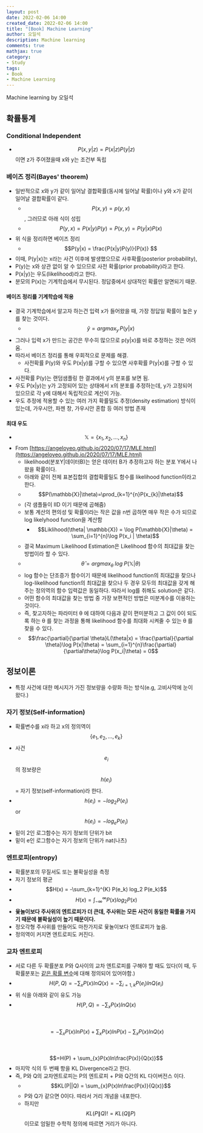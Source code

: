```yaml
---
layout: post
date: 2022-02-06 14:00
created_date: 2022-02-06 14:00
title: "[Book] Machine Learning"
author: 오일석
description: Machine learning
comments: true
mathjax: true
category:
- Study
tags:
- Book
- Machine Learning
---
```


Machine learning by 오일석
 <!--more-->

## 확률통계

### Conditional Independent

- <span>$$P(x,y|z)=P(x|z)P(y|z)$$</span> 이면 z가 주어졌을때 x와 y는 조건부 독립

### 베이즈 정리(Bayes' theorem)

- 일반적으로 x와 y가 같이 일어날 결합확률(동시에 일어날 확률)이나 y와 x가 같이 일어날 결합확률이 같다.
  - <span>$$P(x,y) = p(y,x)$$</span>, 그러므로 아래 식이 성립
  - <span>$$P(y,x) = P(x|y)P(y) = P(x,y) = P(y|x)P(x)$$</span>
- 위 식을 정리하면 베이즈 정리
  - $$P(y|x) = \frac{P(x|y)P(y)}{P(x)} $$
- 이때, P(y\|x)는 x라는 사건 이후에 발생했으므로 사후확률(posterior probability),
- P(y)는 x와 상관 없이 알 수 있으므로 사전 확률(prior probability)라고 한다.
- <span class="my_highlight">P(x\|y)는 우도(likelihood)라고 한다.</span>
- 분모의 P(x)는 기계학습에서 무시된다. 정답중에서 상대적인 확률만 알면되기 때문.

#### 베이즈 정리를 기계학습에 적용

- 결국 기계학습에서 알고자 하는건 입력 x가 들어왔을 때, 가장 정답일 확률이 높은 y를 찾는 것이다.
  - <span>$$\hat{y}=argmax_y\,P(y|x)$$</span>
- 그러나 입력 x가 만드는 공간은 무수히 많으므로 p(y\|x)를 바로 추정하는 것은 어려움.
- 따라서 베이즈 정리를 통해 우회적으로 문제를 해결.
  - <span class="my_highlight">사전확률 P(y)와 우도 P(x\|y)를 구할 수 있으면 사후확률 P(y\|x)</span>를 구할 수 있다.
- 사전확률 P(y)는 랜덤샘플링 한 결과에서 y의 분포를 보면 됨.
- 우도 P(x\|y)는 y가 고정되어 있는 상태에서 x의 분포를 추정하는데, y가 고정되어 있으므로 각 y에 대해서 독립적으로 계산이 가능.
- 우도 추정에 적용할 수 있는 여러 가지 확률밀도 추정(density estimation) 방식이 있는데, <span class="my_highlight">가우시안, 파젠 창, 가우시안 혼합</span> 등 여러 방법 존재

#### 최대 우도

- <span>$$\mathbb{X}=\{x_1, x_2, ..., x_n\}$$</span>
- From [https://angeloyeo.github.io/2020/07/17/MLE.html](https://angeloyeo.github.io/2020/07/17/MLE.html)
  - likelihood(분포Y\|데이터B)는 얻은 데이터 B가 추정하고자 하는 분포 Y에서 나왔을 확률이다.
  - 아래와 같이 전체 표본집합의 결합확률밀도 함수를 likelihood function이라고 한다.
  - $$P(\mathbb{X}|\theta)=\prod_{k=1}^{n}P(x_{k}|\theta)$$
  - (각 샘플들이 IID 이기 때문에 곱해줌)
  - 보통 계산의 편의성 및 확률이라는 작은 값을 n번 곱하면 매우 작은 수가 되므로 log likelyhood function을 계산함
    - $$Liklihood(\theta| \mathbb{X}) = \log P(\mathbb{X}|\theta) = \sum_{i=1}^{n}\log P(x_i | \theta)$$
  - 결국 <span class="my_highlight">Maximum Likelihood Estimation은 Likelihood 함수의 최대값을 찾는 방법</span>이라 할 수 있다.
  - <span>$$\hat{\theta}=argmax_{\theta}\;log\;P(\mathbb{X}|\theta)$$</span>
  - log 함수는 단조증가 함수이기 때문에 likelihood function의 최대값을 찾으나 log-likelihood function의 최대값을 찾으나 두 경우 모두의 최대값을 갖게 해주는 정의역의 함수 입력값은 동일하다. 따라서 log를 취해도 solution은 같다.
  - 어떤 함수의 최대값을 찾는 방법 중 가장 보편적인 방법은 미분계수를 이용하는 것이다.
  - 즉, 찾고자하는 파라미터  θ 에 대하여 다음과 같이 편미분하고 그 값이 0이 되도록 하는  θ 를 찾는 과정을 통해 likelihood 함수를 최대화 시켜줄 수 있는  θ 를 찾을 수 있다.
  - $$\frac{\partial}{\partial \theta}L(\theta|x) = \frac{\partial}{\partial \theta}\log P(x|\theta) = \sum_{i=1}^{n}\frac{\partial}{\partial\theta}\log P(x_i|\theta) = 0$$


## 정보이론

- 특정 사건에 대한 메시지가 가진 정보량을 수량화 하는 방식(e.g, 고비사막에 눈이 왔다.)

### 자기 정보(Self-information)

- 확률변수를 x라 하고 x의 정의역이 $$\{e_1, e_2, ..., e_k\}$$
- 사건 $$e_i$$의 정보량은 $$h(e_i)$$ = 자기 정보(self-information)라 한다.
- $$h(e_i)=-log_{2}P(e_i)$$ or $$h(e_i)=-log_{e}P(e_i)$$
- 밑이 2인 로그함수는 자기 정보의 단위가 <span class="my_highlight">bit</span>
- 밑이 e인 로그함수는 자기 정보의 단위가 <span class="my_highlight">nat(나츠)</span>

### 엔트로피(entropy)

- 확률분포의 무질서도 또는 불확실성을 측정
- 자기 정보의 평균
- $$H(x) = -\sum_{k=1}^{K} P(e_k) log_2 P(e_k)$$
- $$H(x) = \int_{-\infty}^{\infty}P(x)log_2P(x)$$
- <strong>윷놀이보다 주사위의 엔트로피가 더 큰데, 주사위는 모든 사건이 동일한 확률을 가지기 때문에 불확실성이 높기 때문이다.</strong>
- 정오각형 주사위를 만들어도 마찬가지로 윷놀이보다 엔트로피가 높음.
- 정의역이 커지면 엔트로피도 커진다.

### 교차 엔트로피

- 서로 다른 두 확률분포 P와 Q사이의 교차 엔트로피를 구해야 할 때도 있다(이 때, 두 확률분포는 <u>같은 확률 변수</u>에 대해 정의되어 있어야함.)
- $$H(P, Q) = -\sum_{x}P(x)lnQ(x) = -\sum_{i=1,k}P(e_i)lnQ(e_i)$$
- 위 식을 아래와 같이 유도 가능
- <span>$$H(P, Q) = -\sum_{x}P(x)lnQ(x)$$</span><br><br>
<span>$$= -\sum_{x}P(x)lnP(x) + \sum_{x}P(x)lnP(x)-\sum_{x}P(x)lnQ(x)$$</span><br><br>
<span>$$=H(P) + \sum_{x}P(x)ln\frac{P(x)}{Q(x)}$$</span>
- <span class="my_highlight">마지막 식의 두 번째 항을 KL Divergence라고 한다.</span>
- 즉, <span class="my_highlight">P와 Q의 교차엔트로피는 P의 엔트로피 + P와 Q간의 KL 다이버전스</span> 이다.
  - $$KL(P||Q) = \sum_{x}P(x)ln\frac{P(x)}{Q(x)}$$
  - P와 Q가 같으면 0이다. 따라서 거리 개념을 내포한다.
  - 하지만 $$KL(P\|Q) != KL(Q\|P)$$ 이므로 엄밀한 수학적 정의에 따르면 거리가 아니다.
